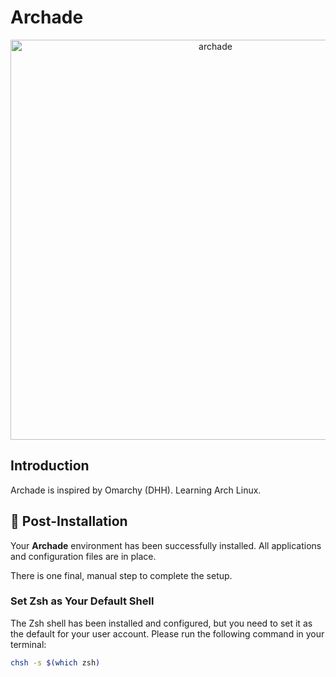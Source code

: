 # Archade

<p align="center">
  <img width="auto" height="640" alt="archade" src="https://github.com/user-attachments/assets/78f38ec9-07db-4d7a-aeaa-54350a5df3ea" />
</p>

## Introduction

Archade is inspired by Omarchy (DHH).
Learning Arch Linux.

## 🚀 Post-Installation

Your **Archade** environment has been successfully installed. All applications and configuration files are in place.

There is one final, manual step to complete the setup.

### Set Zsh as Your Default Shell

The Zsh shell has been installed and configured, but you need to set it as the default for your user account. Please run the following command in your terminal:

```bash
chsh -s $(which zsh)
```
